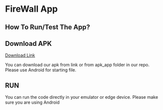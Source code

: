 # FireWall App


## How To Run/Test The App?

## Download APK

<a href="https://drive.google.com/file/d/1-tL711j-F-Z8CfiupdcoBxDjAJEfqAvx/view?usp=sharing">Download Link</a>


You can download our apk from link or from apk_app folder in our repo. Please use Android for starting file.

## RUN
You can run the code directly in your emulator or edge device. Please make sure you are using Android
